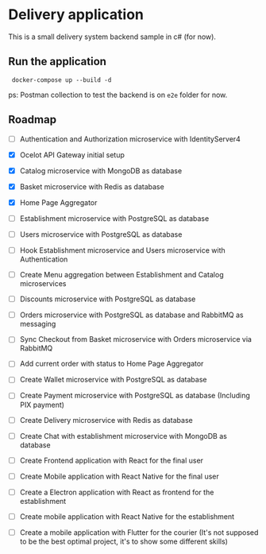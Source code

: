 ﻿# Delivery application

This is a small delivery system backend sample in c# (for now).

## Run the application

 ```
  docker-compose up --build -d
 ``` 
 
ps: Postman collection to test the backend is on `e2e` folder for now.

## Roadmap

- [ ] Authentication and Authorization microservice with IdentityServer4
- [X] Ocelot API Gateway initial setup
- [X] Catalog microservice with MongoDB as database
- [X] Basket microservice with Redis as database
- [X] Home Page Aggregator
- [ ] Establishment microservice with PostgreSQL as database
- [ ] Users microservice with PostgreSQL as database
- [ ] Hook Establishment microservice and Users microservice with Authentication
- [ ] Create Menu aggregation between Establishment and Catalog microservices
- [ ] Discounts microservice with PostgreSQL as database
- [ ] Orders microservice with PostgreSQL as database and RabbitMQ as messaging
- [ ] Sync Checkout from Basket microservice with Orders microservice via RabbitMQ
- [ ] Add current order with status to Home Page Aggregator
- [ ] Create Wallet microservice with PostgreSQL as database
- [ ] Create Payment microservice with PostgreSQL as database (Including PIX payment)
- [ ] Create Delivery microservice with Redis as database
- [ ] Create Chat with establishment microservice with MongoDB as database
- [ ] Create Frontend application with React for the final user
- [ ] Create Mobile application with React Native for the final user
- [ ] Create a Electron application with React as frontend for the establishment 
- [ ] Create mobile application with React Native for the establishment
- [ ] Create a mobile application with Flutter for the courier (It's not supposed to be the best optimal project, it's to show some different skills)

